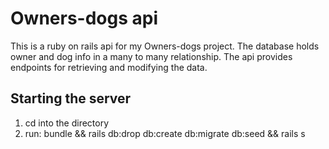 # Owners-dogs api

This is a ruby on rails api for my Owners-dogs project. The database holds owner and dog info in a many to many relationship. The api provides endpoints for retrieving and modifying the data. 

## Starting the server

1. cd into the directory
2. run: bundle && rails db:drop db:create db:migrate db:seed && rails s
